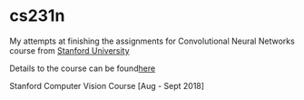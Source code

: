 # cs231n

My attempts at finishing the assignments for Convolutional Neural Networks course from [Stanford University](https://www.stanford.edu/)

Details to the course can be found[here](http://cs231n.stanford.edu/)

Stanford Computer Vision Course [Aug - Sept 2018]
